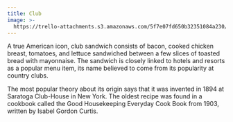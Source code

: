 ```yaml
---
title: Club
image: >-
  https://trello-attachments.s3.amazonaws.com/5f7e07fd650b32351084a230/5f900a96311f0a156ca169ab/d31f5fbc91318197375a297a0355b11a/club.jpg
---
```


A true American icon, club sandwich consists of bacon, cooked chicken breast, tomatoes, and lettuce sandwiched between a few slices of toasted bread with mayonnaise. The sandwich is closely linked to hotels and resorts as a popular menu item, its name believed to come from its popularity at country clubs.

The most popular theory about its origin says that it was invented in 1894 at Saratoga Club-House in New York. The oldest recipe was found in a cookbook called the Good Housekeeping Everyday Cook Book from 1903, written by Isabel Gordon Curtis.
